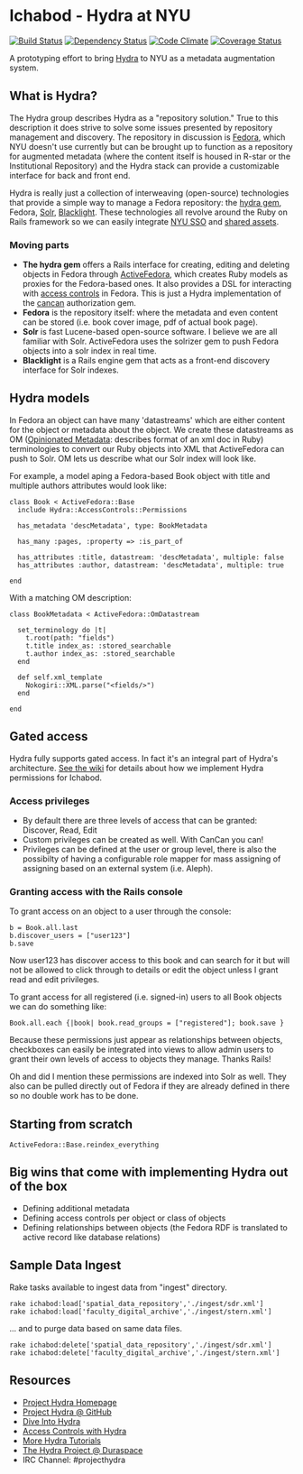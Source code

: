 # Ichabod - Hydra at NYU

[![Build Status](https://travis-ci.org/NYULibraries/ichabod.svg?branch=development)](https://travis-ci.org/NYULibraries/ichabod)
[![Dependency Status](https://gemnasium.com/NYULibraries/ichabod.svg)](https://gemnasium.com/NYULibraries/ichabod)
[![Code Climate](https://codeclimate.com/github/NYULibraries/ichabod.png)](https://codeclimate.com/github/NYULibraries/ichabod)
[![Coverage Status](https://coveralls.io/repos/NYULibraries/ichabod/badge.png?branch=development)](https://coveralls.io/r/NYULibraries/ichabod?branch=development)

A prototyping effort to bring [Hydra](http://projecthydra.org/) to NYU as a metadata augmentation system.

## What is Hydra?

The Hydra group describes Hydra as a "repository solution." True to this description it does strive to solve some issues presented by repository management and discovery. The repository in discussion is [Fedora](http://www.fedora-commons.org/), which NYU doesn't use currently but can be brought up to function as a repository for augmented metadata (where the content itself is housed in R-star or the Institutional Repository) and the Hydra stack can provide a customizable interface for back and front end.

Hydra is really just a collection of interweaving (open-source) technologies that provide a simple way to manage a Fedora repository: the [hydra gem](https://github.com/projecthydra/hydra), Fedora, [Solr](http://lucene.apache.org/solr/), [Blacklight](http://projectblacklight.org/). These technologies all revolve around the Ruby on Rails framework so we can easily integrate [NYU SSO](https://github.com/NYULibraries/authpds-nyu) and [shared assets](https://github.com/NYULibraries/nyulibraries-assets).

### Moving parts
* **The hydra gem** offers a Rails interface for creating, editing and deleting objects in Fedora through [ActiveFedora](https://github.com/projecthydra/active_fedora), which creates Ruby models as proxies for the Fedora-based ones. It also provides a DSL for interacting with [access controls](https://github.com/projecthydra/hydra-head/tree/master/hydra-access-controls) in Fedora. This is just a Hydra implementation of the [cancan](https://github.com/ryanb/cancan) authorization gem.
* **Fedora** is the repository itself: where the metadata and even content can be stored (i.e. book cover image, pdf of actual book page).
* **Solr** is fast Lucene-based open-source software. I believe we are all familiar with Solr. ActiveFedora uses the solrizer gem to push Fedora objects into a solr index in real time.
* **Blacklight** is a Rails engine gem that acts as a front-end discovery interface for Solr indexes.

## Hydra models

In Fedora an object can have many 'datastreams' which are either content for the object or metadata about the object. We create these datastreams as OM ([Opinionated Metadata](https://github.com/projecthydra/om): describes format of an xml doc in Ruby) terminologies to convert our Ruby objects into XML that ActiveFedora can push to Solr. OM lets us describe what our Solr index will look like.

For example, a model aping a Fedora-based Book object with title and multiple authors attributes would look like:

    class Book < ActiveFedora::Base
      include Hydra::AccessControls::Permissions

      has_metadata 'descMetadata', type: BookMetadata

      has_many :pages, :property => :is_part_of

      has_attributes :title, datastream: 'descMetadata', multiple: false
      has_attributes :author, datastream: 'descMetadata', multiple: true

    end

With a matching OM description:

    class BookMetadata < ActiveFedora::OmDatastream

      set_terminology do |t|
        t.root(path: "fields")
        t.title index_as: :stored_searchable
        t.author index_as: :stored_searchable
      end

      def self.xml_template
        Nokogiri::XML.parse("<fields/>")
      end

    end

## Gated access

Hydra fully supports gated access. In fact it's an integral part of Hydra's architecture. [See the wiki](https://github.com/NYULibraries/ichabod/wiki/Access-Controls) for details about how we implement Hydra permissions for Ichabod.

### Access privileges

* By default there are three levels of access that can be granted: Discover, Read, Edit
* Custom privileges can be created as well. With CanCan you can!
* Privileges can be defined at the user or group level, there is also the possibilty of having a configurable role mapper for mass assigning of assigning based on an external system (i.e. Aleph).

### Granting access with the Rails console

To grant access on an object to a user through the console:

    b = Book.all.last
    b.discover_users = ["user123"]
    b.save

Now user123 has discover access to this book and can search for it but will not be allowed to click through to details or edit the object unless I grant read and edit privileges.

To grant access for all registered (i.e. signed-in) users to all Book objects we can do something like:

    Book.all.each {|book| book.read_groups = ["registered"]; book.save }

Because these permissions just appear as relationships between objects, checkboxes can easily be integrated into views to allow admin users to grant their own levels of access to objects they manage.  Thanks Rails!

Oh and did I mention these permissions are indexed into Solr as well. They also can be pulled directly out of Fedora if they are already defined in there so no double work has to be done.

## Starting from scratch

    ActiveFedora::Base.reindex_everything

## Big wins that come with implementing Hydra out of the box

*	Defining additional metadata
*	Defining access controls per object or class of objects
*	Defining relationships between objects (the Fedora RDF is translated to active record like database relations)

## Sample Data Ingest

Rake tasks available to ingest data from "ingest" directory.

    rake ichabod:load['spatial_data_repository','./ingest/sdr.xml']
    rake ichabod:load['faculty_digital_archive','./ingest/stern.xml']

... and to purge data based on same data files.

    rake ichabod:delete['spatial_data_repository','./ingest/sdr.xml']
    rake ichabod:delete['faculty_digital_archive','./ingest/stern.xml']

## Resources

* [Project Hydra Homepage](http://projecthydra.org/)
* [Project Hydra @ GitHub](https://github.com/projecthydra/hydra)
* [Dive Into Hydra](https://github.com/projecthydra/hydra/wiki/Dive-into-Hydra)
* [Access Controls with Hydra](https://github.com/projecthydra/hydra-head/wiki/Access-Controls-with-Hydra)
* [More Hydra Tutorials](https://github.com/projecthydra/hydra/wiki)
* [The Hydra Project @ Duraspace](https://wiki.duraspace.org/display/hydra/The+Hydra+Project)
* IRC Channel: \#projecthydra
